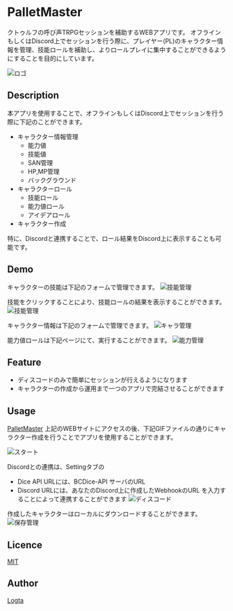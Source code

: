 # PalletMaster

クトゥルフの呼び声TRPGセッションを補助するWEBアプリです。
オフラインもしくはDiscord上でセッションを行う際に、プレイヤー(PL)のキャラクター情報を管理、技能ロールを補助し、よりロールプレイに集中することができるようにすることを目的にしています。

![ロゴ](images/pm_logo.png)

## Description

本アプリを使用することで、オフラインもしくはDiscord上でセッションを行う際に下記のことができます。
- キャラクター情報管理
    - 能力値
    - 技能値
    - SAN管理
    - HP,MP管理
    - バックグラウンド
- キャラクターロール
    - 技能ロール
    - 能力値ロール
    - アイデアロール
- キャラクター作成

特に、Discordと連携することで、ロール結果をDiscord上に表示することも可能です。

## Demo
キャラクターの技能は下記のフォームで管理できます。
![技能管理](images/skillDemo.png)

技能をクリックすることにより、技能ロールの結果を表示することができます。
![技能管理](images/skillDemoResult.gif)

キャラクター情報は下記のフォームで管理できます。
![キャラ管理](images/characterDemo.png)

能力値ロールは下記ページにて、実行することができます。
![能力管理](images/abilityDemoResult.gif)

## Feature
- ディスコードのみで簡単にセッションが行えるようになります
- キャラクターの作成から運用まで一つのアプリで完結させることができます

## Usage
[PalletMaster](https://pm-offline.web.app/home)
上記のWEBサイトにアクセスの後、下記GIFファイルの通りにキャラクター作成を行うことでアプリを使用することができます。

![スタート](images/startDemo.gif)

Discordとの連携は、Settingタブの
- Dice API URLには、BCDice-API サーバのURL
- Discord URLには、あなたのDiscord上に作成したWebhookのURL
を入力することによって連携することができます
![ディスコード](images/DiscordSetting.png)

作成したキャラクターはローカルにダウンロードすることができます。
![保存管理](images/export.gif)

## Licence

[MIT](https://github.com/tcnksm/tool/blob/master/LICENCE)

## Author

[Logta](https://github.com/Logta)